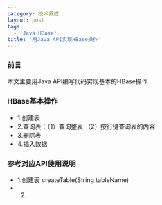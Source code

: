 ```yaml
---
category: 技术养成
layout: post
tags:
  - 'Java HBase'
title: '用Java API实现HBase操作'
---
```

### 前言
本文主要用Java API编写代码实现基本的HBase操作
### HBase基本操作
- 1.创建表
- 2.查询表：（1）查询整表 （2）按行键查询表的内容
- 3.删除表
- 4.插入数据
### 参考对应API使用说明
- 1.创建表 createTable(String tableName)
- 2.